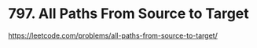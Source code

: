 # 797. All Paths From Source to Target



https://leetcode.com/problems/all-paths-from-source-to-target/
